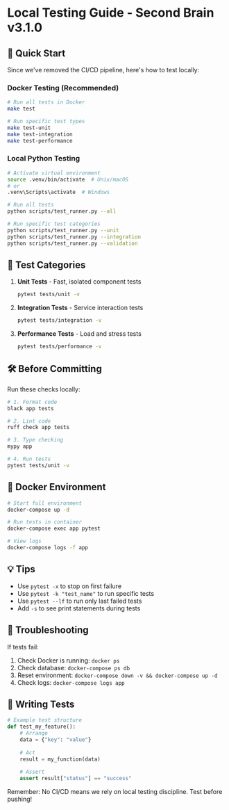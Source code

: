 # Local Testing Guide - Second Brain v3.1.0

## 🚀 Quick Start

Since we've removed the CI/CD pipeline, here's how to test locally:

### Docker Testing (Recommended)
```bash
# Run all tests in Docker
make test

# Run specific test types
make test-unit
make test-integration
make test-performance
```

### Local Python Testing
```bash
# Activate virtual environment
source .venv/bin/activate  # Unix/macOS
# or
.venv\Scripts\activate  # Windows

# Run all tests
python scripts/test_runner.py --all

# Run specific test categories
python scripts/test_runner.py --unit
python scripts/test_runner.py --integration
python scripts/test_runner.py --validation
```

## 🧪 Test Categories

1. **Unit Tests** - Fast, isolated component tests
   ```bash
   pytest tests/unit -v
   ```

2. **Integration Tests** - Service interaction tests
   ```bash
   pytest tests/integration -v
   ```

3. **Performance Tests** - Load and stress tests
   ```bash
   pytest tests/performance -v
   ```

## 🛠️ Before Committing

Run these checks locally:

```bash
# 1. Format code
black app tests

# 2. Lint code
ruff check app tests

# 3. Type checking
mypy app

# 4. Run tests
pytest tests/unit -v
```

## 🐳 Docker Environment

```bash
# Start full environment
docker-compose up -d

# Run tests in container
docker-compose exec app pytest

# View logs
docker-compose logs -f app
```

## 💡 Tips

- Use `pytest -x` to stop on first failure
- Use `pytest -k "test_name"` to run specific tests
- Use `pytest --lf` to run only last failed tests
- Add `-s` to see print statements during tests

## 🔧 Troubleshooting

If tests fail:
1. Check Docker is running: `docker ps`
2. Check database: `docker-compose ps db`
3. Reset environment: `docker-compose down -v && docker-compose up -d`
4. Check logs: `docker-compose logs app`

## 📝 Writing Tests

```python
# Example test structure
def test_my_feature():
    # Arrange
    data = {"key": "value"}
    
    # Act
    result = my_function(data)
    
    # Assert
    assert result["status"] == "success"
```

Remember: No CI/CD means we rely on local testing discipline. Test before pushing!